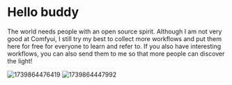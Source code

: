 # Hello buddy
The world needs people with an open source spirit. Although I am not very good at Comfyui, I still try my best to collect more workflows and put them here for free for everyone to learn and refer to. If you also have interesting workflows, you can also send them to me so that more people can discover the light!

 ![1739864476419](https://github.com/user-attachments/assets/b3793828-12cd-4f9e-b11f-14beb33c9b99) ![1739864447992](https://github.com/user-attachments/assets/8858b25f-0dd8-4cd3-922c-6abcf334ffcc)

